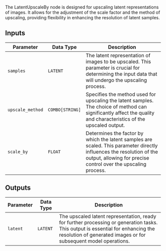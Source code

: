 
The LatentUpscaleBy node is designed for upscaling latent representations of images. It allows for the adjustment of the scale factor and the method of upscaling, providing flexibility in enhancing the resolution of latent samples.

## Inputs

| Parameter     | Data Type | Description |
|---------------|--------------|-------------|
| `samples`     | `LATENT`     | The latent representation of images to be upscaled. This parameter is crucial for determining the input data that will undergo the upscaling process. |
| `upscale_method` | `COMBO[STRING]` | Specifies the method used for upscaling the latent samples. The choice of method can significantly affect the quality and characteristics of the upscaled output. |
| `scale_by`    | `FLOAT`      | Determines the factor by which the latent samples are scaled. This parameter directly influences the resolution of the output, allowing for precise control over the upscaling process. |

## Outputs

| Parameter | Data Type | Description |
|-----------|-------------|-------------|
| `latent`  | `LATENT`    | The upscaled latent representation, ready for further processing or generation tasks. This output is essential for enhancing the resolution of generated images or for subsequent model operations. |
